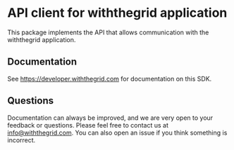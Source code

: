 # API client for withthegrid application
This package implements the API that allows communication with the withthegrid application.

## Documentation
See https://developer.withthegrid.com for documentation on this SDK.

## Questions
Documentation can always be improved, and we are very open to your feedback or questions. Please feel free to contact us at info@withthegrid.com. You can also open an issue if you think something is incorrect.
